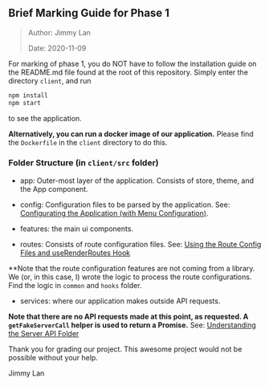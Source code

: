 ## Brief Marking Guide for Phase 1

> Author: Jimmy Lan
>
> Date: 2020-11-09

For marking of phase 1, you do NOT have to follow the installation guide
on the README.md file found at the root of this repository. Simply enter
the directory `client`, and run

```bash
npm install
npm start
```

to see the application.

**Alternatively, you can run a docker image of our application.**
Please find the `Dockerfile` in the `client` directory to do this.

### Folder Structure (in `client/src` folder)

- app: Outer-most layer of the application. Consists of store, theme,
  and the App component.

- config: Configuration files to be parsed by the application.
  See: [Configurating the Application (with Menu Configuration)](/client/src/config).

- features: the main ui components.

- routes: Consists of route configuration files.
  See: [Using the Route Config Files and useRenderRoutes Hook](/client/src/routes)

\*\*Note that the route configuration features are not coming from a library.
We (or, in this case, I) wrote the logic to process the route configurations.
Find the logic in `common` and `hooks` folder.

- services: where our application makes outside API requests.

**Note that there are no API requests made at this point, as
requested. A `getFakeServerCall` helper is used to return a Promise.**
See: [Understanding the Server API Folder](/client/src/services/serverApi)

Thank you for grading our project. This awesome project would not
be possible without your help.

Jimmy Lan
